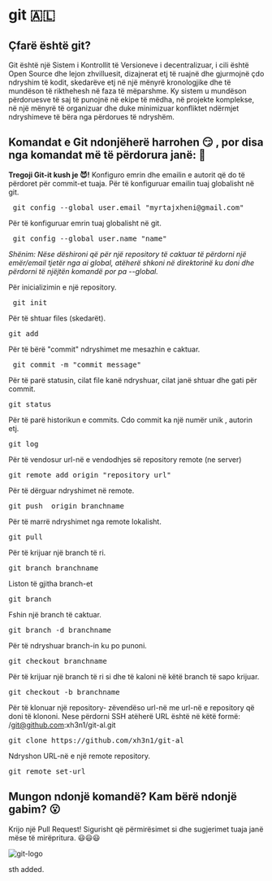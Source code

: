 ﻿# git 🇦🇱

## Çfarë është git?
Git është një Sistem i Kontrollit të Versioneve i decentralizuar, i cili është Open Source dhe lejon zhvilluesit, dizajnerat etj të ruajnë dhe gjurmojnë çdo ndryshim të kodit, skedarëve etj në një mënyrë kronologjike dhe të mundëson të rikthehesh në faza të mëparshme. Ky sistem u mundëson përdoruesve të saj të punojnë në ekipe të mëdha, në projekte komplekse, në një mënyrë të organizuar dhe duke minimizuar konfliktet ndërmjet ndryshimeve të bëra nga përdorues të ndryshëm.


## Komandat e Git ndonjëherë harrohen 😏 , por disa nga komandat më të përdorura janë: 🤘

**Tregoji Git-it kush je 😈!** Konfiguro emrin dhe emailin e autorit që do të përdoret për commit-et tuaja.
Për të konfiguruar emailin tuaj globalisht në git.
 <pre> git config --global user.email "myrtajxheni@gmail.com"</pre>  
 Për të konfiguruar emrin tuaj globalisht në git.
<pre> git config --global user.name "name" </pre>
*Shënim: Nëse dëshironi që për një repository të caktuar të përdorni një emër/email tjetër nga ai global, atëherë shkoni në direktorinë ku doni dhe përdorni të njëjtën komandë por pa --global.*

Për inicializimin e një repository.
 <pre> git init </pre> 
Për të shtuar files (skedarët).
 <pre>git add </pre> 
Për të bërë "commit" ndryshimet me  mesazhin e caktuar. 
 <pre> git commit -m "commit message" </pre> 
Për të parë statusin, cilat file kanë ndryshuar, cilat janë shtuar dhe gati për commit.
 <pre>git status</pre> 
Për të parë historikun e commits. Cdo commit ka një numër unik , autorin etj.
 <pre>git log </pre>
Për të vendosur url-në e vendodhjes së repository remote (ne server) 
<pre>git remote add origin "repository url"</pre> 
Për të dërguar ndryshimet në remote. 
<pre>git push  origin branchname</pre>  
Për të marrë ndryshimet nga remote lokalisht.
<pre>git pull</pre> 
 Për të krijuar një branch të ri.
<pre>git branch branchname</pre> 
Liston të gjitha branch-et
<pre>git branch</pre>  
 Fshin një branch të caktuar.
<pre>git branch -d branchname</pre> 
Për të ndryshuar branch-in ku po punoni.
 <pre>git checkout branchname</pre>  
 Për të krijuar një branch të ri si dhe të kaloni në këtë branch të sapo krijuar.
<pre>git checkout -b branchname</pre>  
 Për të klonuar një repository- zëvendëso url-në me url-në e repository që doni të klononi. Nese përdorni SSH atëherë URL është në këtë formë: /git@github.com:xh3n1/git-al.git
 <pre>git clone https://github.com/xh3n1/git-al</pre>
 Ndryshon URL-në e një remote repository.  
<pre>git remote set-url </pre>

## Mungon ndonjë komandë? Kam bërë ndonjë gabim? 😮
Krijo një Pull Request! Sigurisht që përmirësimet si dhe sugjerimet tuaja janë mëse të mirëpritura. 😃😃😃

![git-logo](https://git-scm.com/images/logos/downloads/Git-Icon-1788C.png)

sth added.
 
